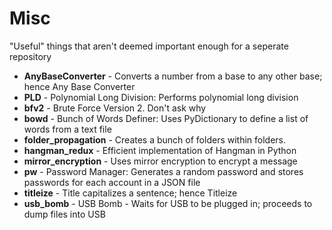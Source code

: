 # Misc
"Useful" things that aren't deemed important enough for a seperate repository

* **AnyBaseConverter** - Converts a number from a base to any other base; hence Any Base Converter
* **PLD** - Polynomial Long Division: Performs polynomial long division
* **bfv2** - Brute Force Version 2. Don't ask why
* **bowd** - Bunch of Words Definer: Uses PyDictionary to define a list of words from a text file
* **folder_propagation** - Creates a bunch of folders within folders.
* **hangman_redux** - Efficient implementation of Hangman in Python
* **mirror_encryption** - Uses mirror encryption to encrypt a message
* **pw** - Password Manager: Generates a random password and stores passwords for each account in a JSON file
* **titleize** - Title capitalizes a sentence; hence Titleize
* **usb_bomb** - USB Bomb - Waits for USB to be plugged in; proceeds to dump files into USB

